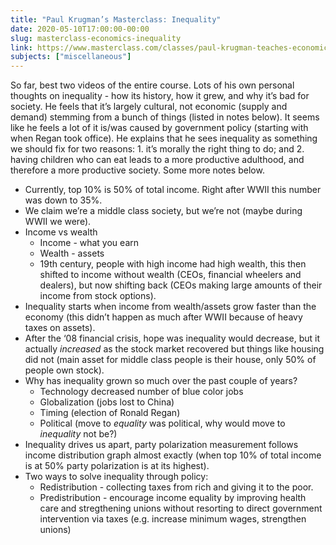 ```yaml
---
title: "Paul Krugman’s Masterclass: Inequality"
date: 2020-05-10T17:00:00-00:00
slug: masterclass-economics-inequality
link: https://www.masterclass.com/classes/paul-krugman-teaches-economics-and-society
subjects: ["miscellaneous"]
---
```


So far, best two videos of the entire course. Lots of his own personal thoughts on inequality - how its history, how it grew, and why it’s bad for society. He feels that it’s largely cultural, not economic (supply and demand) stemming from a bunch of things (listed in notes below). It seems like he feels a lot of it is/was caused by government policy (starting with when Regan took office). He explains that he sees inequality as something we should fix for two reasons: 1. it’s morally the right thing to do; and 2. having children who can eat leads to a more productive adulthood, and therefore a more productive society. Some more notes below.

* Currently, top 10% is 50% of total income. Right after WWII this number was down to 35%.
* We claim we’re a middle class society, but we’re not (maybe during WWII we were).
* Income vs wealth
    * Income - what you earn
    * Wealth - assets
    * 19th century, people with high income had high wealth, this then shifted to income without wealth (CEOs, financial wheelers and dealers), but now shifting back (CEOs making large amounts of their income from stock options).
* Inequality starts when income from wealth/assets grow faster than the economy (this didn’t happen as much after WWII because of heavy taxes on assets).
* After the ‘08 financial crisis, hope was inequality would decrease, but it actually _increased_ as the stock market recovered but things like housing did not (main asset for middle class people is their house, only 50% of people own stock).
* Why has inequality grown so much over the past couple of years?
    * Technology decreased number of blue color jobs
    * Globalization (jobs lost to China)
    * Timing (election of Ronald Regan)
    * Political (move to _equality_ was political, why would move to _inequality_ not be?)
* Inequality drives us apart, party polarization measurement follows income distribution graph almost exactly (when top 10% of total income is at 50% party polarization is at its highest).
* Two ways to solve inequality through policy:
    * Redistribution - collecting taxes from rich and giving it to the poor.
    * Predistribution - encourage income equality by improving health care and stregthening unions without resorting to direct government intervention via taxes (e.g. increase minimum wages, strengthen unions)